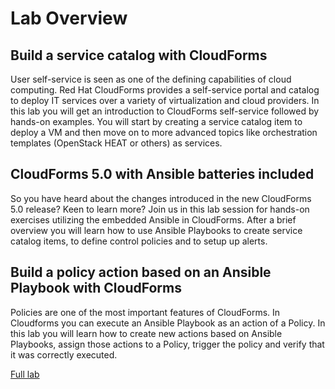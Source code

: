 # Lab Overview

## Build a service catalog with CloudForms

User self-service is seen as one of the defining capabilities of cloud computing. Red Hat CloudForms provides a self-service portal and catalog to deploy IT services over a variety of virtualization and cloud providers. In this lab you will get an introduction to CloudForms self-service followed by hands-on examples. You will start by creating a service catalog item to deploy a VM and then move on to more advanced topics like orchestration templates (OpenStack HEAT or others) as services.

## CloudForms 5.0 with Ansible batteries included

So you have heard about the changes introduced in the new CloudForms 5.0 release? Keen to learn more? Join us in this lab session for hands-on exercises utilizing the embedded Ansible in CloudForms. After a brief overview you will learn how to use Ansible Playbooks to create service catalog items, to define control policies and to setup up alerts.

## Build a policy action based on an Ansible Playbook with CloudForms

Policies are one of the most important features of CloudForms. In Cloudforms you can execute an Ansible Playbook as an action of a Policy. In this lab you will learn how to create new actions based on Ansible Playbooks, assign those actions to a Policy, trigger the policy and verify that it was correctly executed.

[Full lab](./lab/index.md)